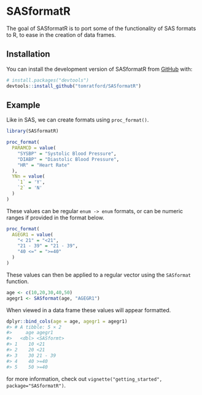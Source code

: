 
<!-- README.md is generated from README.Rmd. Please edit that file -->

# SASformatR

<!-- badges: start -->
<!-- badges: end -->

The goal of SASformatR is to port some of the functionality of SAS
formats to R, to ease in the creation of data frames.

## Installation

You can install the development version of SASformatR from
[GitHub](https://github.com/) with:

``` r
# install.packages("devtools")
devtools::install_github("tomratford/SASformatR")
```

## Example

Like in SAS, we can create formats using `proc_format()`.

``` r
library(SASformatR)

proc_format(
  PARAMCD = value(
    "SYSBP" = "Systolic Blood Pressure",
    "DIABP" = "Diastolic Blood Pressure",
    "HR" = "Heart Rate"
  ),
  YNn = value(
    `1` = 'Y',
    `2` = 'N'
  )
)
```

These values can be regular `enum -> enum` formats, or can be numeric
ranges if provided in the format below.

``` r
proc_format(
  AGEGR1 = value(
    "< 21" = "<21",
    "21 - 39" = "21 - 39",
    "40 <=" = ">=40"
  )
)
```

These values can then be applied to a regular vector using the
`SASformat` function.

``` r
age <- c(10,20,30,40,50)
agegr1 <- SASformat(age, "AGEGR1")
```

When viewed in a data frame these values will appear formatted.

``` r
dplyr::bind_cols(age = age, agegr1 = agegr1)
#> # A tibble: 5 × 2
#>     age agegr1    
#>   <dbl> <SASformt>
#> 1    10 <21       
#> 2    20 <21       
#> 3    30 21 - 39   
#> 4    40 >=40      
#> 5    50 >=40
```

for more information, check out
`vignette("getting_started", package="SASformatR")`.
